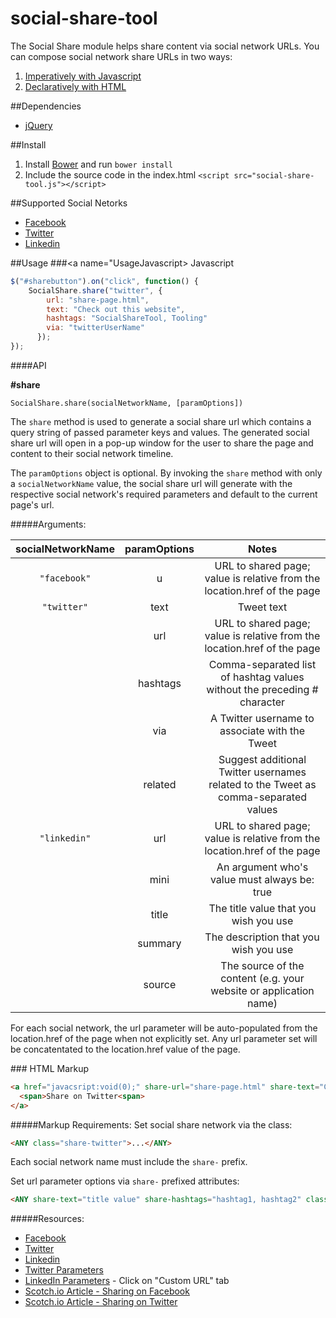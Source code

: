 # social-share-tool

The Social Share module helps share content via social network URLs.
You can compose social network share URLs in two ways:

1. [Imperatively with Javascript](#UsageJavascript)
2. [Declaratively with HTML](#UsageHTML)

##Dependencies
- [jQuery](https://jquery.com/)

##Install
1. Install [Bower](http://bower.io "see instructions") and run `bower install`
2. Include the source code in the index.html `<script src="social-share-tool.js"></script>`

##Supported Social Netorks
- [Facebook](https://developers.facebook.com/docs/sharing)
- [Twitter](https://dev.twitter.com/web/tweet-button/web-intent)
- [Linkedin](https://developer.linkedin.com/docs/share-on-linkedin)

##Usage
###<a name="UsageJavascript></a> Javascript
```javascript
$("#sharebutton").on("click", function() {
    SocialShare.share("twitter", {
        url: "share-page.html",
        text: "Check out this website",
        hashtags: "SocialShareTool, Tooling"
        via: "twitterUserName"
      });
});
```

####API

**#share**

`SocialShare.share(socialNetworkName, [paramOptions])`

The `share` method is used to generate a social share url which contains a query string of passed parameter keys and values.
The generated social share url will open in a pop-up window for the user to share the page and content to their social network timeline.

The `paramOptions` object is optional. By invoking the `share` method with only a `socialNetworkName` value, the social share url will
generate with the respective social network's required parameters and default to the current page's url. 

#####Arguments:

| **socialNetworkName**   | **paramOptions** |                                      **Notes**                                      |
|:-----------------------:|:----------------:|:-----------------------------------------------------------------------------------:|
| `"facebook"`            | u                | URL to shared page; value is relative from the location.href of the page            |
| `"twitter"`             | text             | Tweet text                                                                          |
|                         | url              | URL to shared page; value is relative from the location.href of the page            |
|                         | hashtags         | Comma-separated list of hashtag values without the preceding # character            |
|                         | via              | A Twitter username to associate with the Tweet                                      |
|                         | related          | Suggest additional Twitter usernames related to the Tweet as comma-separated values |
| `"linkedin"`            | url              | URL to shared page; value is relative from the location.href of the page            |
|                         | mini             | An argument who's value must always be: true                                        |
|                         | title            | The title value that you wish you use                                               |
|                         | summary          | The description that you wish you use                                               |
|                         | source           | The source of the content (e.g. your website or application name)                   |


For each social network, the url parameter will be auto-populated from the location.href of the page when not explicitly set.
Any url parameter set will be concatentated to the location.href value of the page.


###<a name="UsageHTML"></a> HTML Markup
```html
<a href="javacsript:void(0);" share-url="share-page.html" share-text="Check out this website" share-hashtags="SocialShareTool, Tooling" share-via="twitterUserName" class="share-twitter">
  <span>Share on Twitter<span>
</a>
```

#####Markup Requirements:
Set social share network via the class:

```html
<ANY class="share-twitter">...</ANY>
```
Each social network name must include the  `share-` prefix.

Set url parameter options via `share-` prefixed attributes:

```html
<ANY share-text="title value" share-hashtags="hashtag1, hashtag2" class="share-twitter">...</AnY>
```

#####Resources:
- [Facebook](https://developers.facebook.com/docs/sharing)
- [Twitter](https://dev.twitter.com/web/tweet-button/web-intent)
- [Linkedin](https://developer.linkedin.com/docs/share-on-linkedin)
- [Twitter Parameters](https://dev.twitter.com/web/tweet-button/parameters)
- [LinkedIn Parameters](https://developer.linkedin.com/docs/share-on-linkedin) - Click on "Custom URL" tab
- [Scotch.io Article - Sharing on Facebook](https://scotch.io/tutorials/how-to-share-webpages-with-facebook)
- [Scotch.io Article - Sharing on Twitter](https://scotch.io/tutorials/how-to-share-webpages-with-twitter)
